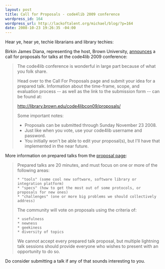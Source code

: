 ```yaml
--- 
layout: post
title: Call for Proposals - code4lib 2009 conference
wordpress_id: 164
wordpress_url: http://lackoftalent.org/michael/blog/?p=164
date: 2008-10-23 19:26:35 -04:00
---
```

Hear ye, hear ye, techie librarians and library techies:

Birkin James Diana, representing the host, Brown University, <a href="http://www.mail-archive.com/code4lib@listserv.nd.edu/msg04087.html" target="_blank">announces</a> a call for proposals for talks at the code4lib 2009 conference:

<blockquote>The code4lib conference is wonderful in large part because of what you folk share.

Head over to the Call For Proposals page and submit your idea for a prepared talk. Information about the time-frame, scope, and evaluation process -- as well as the link to the submission form -- can be found at:

http://library.brown.edu/code4libcon09/proposals/

Some important notes:
- Proposals can be submitted through Sunday November 23 2008.
- Just like when you vote, use your code4lib username and password.
- You initially won't be able to edit your proposal(s), but I'll have that implemented in the near future.
</blockquote>

More information on prepared talks from the <a href="http://library.brown.edu/code4libcon09/proposals/info/" target="_blank">proposal page</a>:

<blockquote>
Prepared talks are 20 minutes, and must focus on one or more of the following areas:

    * "tools" (some cool new software, software library or integration platform)
    * "specs" (how to get the most out of some protocols, or proposals for new ones)
    * "challenges" (one or more big problems we should collectively address)

The community will vote on proposals using the criteria of:

    * usefulness
    * newness
    * geekiness
    * diversity of topics

We cannot accept every prepared talk proposal, but multiple lightning talk sessions should provide everyone who wishes to present with an opportunity to do so.</blockquote>

Do consider submitting a talk if any of that sounds interesting to you. 
